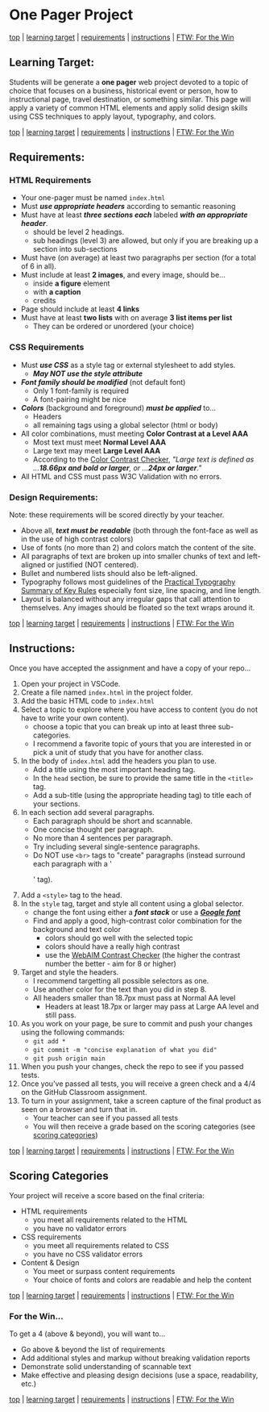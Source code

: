 # One Pager Project

[top](#one-pager-project) | [learning target](#learning-target) | [requirements](#requirements) | [instructions](#instructions) | [FTW: For the Win](#for-the-win)

## Learning Target: 
Students will be generate a **one pager** web project devoted to a topic of choice that focuses on a business, historical event or person, how to instructional page, travel destination, or something similar. This page will apply a variety of common HTML elements and apply solid design skills using CSS techniques to apply layout, typography, and colors.

[top](#one-pager-project) | [learning target](#learning-target) | [requirements](#requirements) | [instructions](#instructions) | [FTW: For the Win](#for-the-win)

## Requirements:
### HTML Requirements
* Your one-pager must be named `index.html`
* Must ***use appropriate headers*** according to semantic reasoning
* Must have at least ***three sections each*** labeled ***with an appropriate header***.
    - should be level 2 headings.
    - sub headings (level 3) are allowed, but only if you are breaking up a section into sub-sections 
* Must have (on average) at least two paragraphs per section (for a total of 6 in all).
* Must include at least **2 images**, and every image, should be...
    - inside **a figure** element
    - with **a caption**
    - credits
* Page should include at least **4 links**
* Must have at least **two lists** with on average **3 list items per list**
    - They can be ordered or unordered (your choice)

### CSS Requirements
* Must ***use CSS*** as a style tag or external stylesheet to add styles.
    - ***May NOT use the style attribute***
* ***Font family should be modified*** (not default font)
    - Only 1 font-family is required
    - A font-pairing might be nice
* ***Colors*** (background and foreground) ***must be applied*** to...
    - Headers
    - all remaining tags using a global selector (html or body)
* All color combinations, must meeting **Color Contrast at a Level AAA**
    - Most text must meet **Normal Level AAA**
    - Large text may meet **Large Level AAA**
    - According to the [Color Contrast Checker](), *"Large text is defined as ...**18.66px and bold or larger**, or ...**24px or larger**."*
* All HTML and CSS must pass W3C Validation with no errors.

### Design Requirements:
Note: these requirements will be scored directly by your teacher.
* Above all, ***text must be readable*** (both through the font-face as well as in the use of high contrast colors)
* Use of fonts (no more than 2) and colors match the content of the site.
* All paragraphs of text are broken up into smaller chunks of text and  left-aligned or justified (NOT centered).
* Bullet and numbered lists should also be left-aligned.
* Typography follows most guidelines of the [Practical Typography Summary of Key Rules](https://practicaltypography.com/summary-of-key-rules.html) especially font size, line spacing, and line length.
* Layout is balanced without any irregular gaps that call attention to themselves. Any images should be floated so the text wraps around it.

[top](#one-pager-project) | [learning target](#learning-target) | [requirements](#requirements) | [instructions](#instructions) | [FTW: For the Win](#for-the-win)

## Instructions:
Once you have accepted the assignment and have a copy of your repo...
1. Open your project in VSCode.
2. Create a file named `index.html` in the project folder.
3. Add the basic HTML code to `index.html`
4. Select a topic to explore where you have access to content (you do not have to write your own content).
    - choose a topic that you can break up into at least three sub-categories.
    - I recommend a favorite topic of yours that you are interested in or pick a unit of study that you have for another class.
5. In the body of `index.html` add the headers you plan to use.
    - Add a title using the most important heading tag.
    - In the `head` section, be sure to provide the same title in the `<title>` tag.
    - Add a sub-title (using the appropriate heading tag) to title each of your sections.
6. In each section add several paragraphs.
    - Each paragraph should be short and scannable.
    - One concise thought per paragraph.
    - No more than 4 sentences per paragraph.
    - Try including several single-sentence paragraphs.
    - Do NOT use `<br>` tags to "create" paragraphs (instead surround each paragraph with a '<p>' tag).
7. Add a `<style>` tag to the head.
8. In the `style` tag, target and style all content using a global selector.
    - change the font using either a ***font stack*** or use a ***[Google font](https://fonts.google.com/)***
    - Find and apply a good, high-contrast color combination for the background and text color
        + colors should go well with the selected topic
        + colors should have a really high contrast
        + use the [WebAIM Contrast Checker](https://webaim.org/resources/contrastchecker/) (the higher the contrast number the better - aim for 8 or higher)
9. Target and style the headers.
    - I recommend targetting all possible selectors as one.
    - Use another color for the text than you did in step 8.
    - All headers smaller than 18.7px must pass at Normal AA level
        + Headers at least 18.7px or larger may pass at Large AA level and still pass.
10. As you work on your page, be sure to commit and push your changes using the following commands:
    - `git add *`
    - `git commit -m "concise explanation of what you did"`
    - `git push origin main`
11. When you push your changes, check the repo to see if you passed tests.
12. Once you've passed all tests, you will receive a green check and a 4/4 on the GitHub Classroom assignment.
13. To turn in your assignment, take a screen capture of the final product as seen on a browser and turn that in.
    - Your teacher can see if you passed all tests
    - You will then receive a grade based on the scoring categories (see [scoring categories](#scoring-categories))

[top](#one-pager-project) | [learning target](#learning-target) | [requirements](#requirements) | [instructions](#instructions) | [FTW: For the Win](#for-the-win)

## Scoring Categories
Your project will receive a score based on the final criteria:
* HTML requirements
    - you meet all requirements related to the HTML
    - you have no validator errors
* CSS requirements
    - you meet all requirements related to CSS
    - you have no CSS validator errors
* Content & Design
    - You meet or surpass content requirements
    - Your choice of fonts and colors are readable and help the content

[top](#one-pager-project) | [learning target](#learning-target) | [requirements](#requirements) | [instructions](#instructions) | [FTW: For the Win](#for-the-win)

### For the Win...
To get a 4 (above & beyond), you will want to...
* Go above & beyond the list of requirements
* Add additional styles and markup without breaking validation reports
* Demonstrate solid understanding of scannable text
* Make effective and pleasing design decisions (use a space, readability, etc.)

[top](#one-pager-project) | [learning target](#learning-target) | [requirements](#requirements) | [instructions](#instructions) | [FTW: For the Win](#for-the-win)